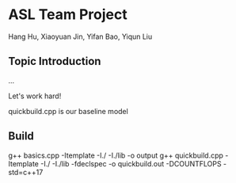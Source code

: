 # ASL Team Project

Hang Hu, Xiaoyuan Jin, Yifan Bao, Yiqun Liu

## Topic Introduction

...

Let's work hard!

quickbuild.cpp is our baseline model
## Build
g++ basics.cpp -Itemplate -I./ -I./lib -o output
g++ quickbuild.cpp -Itemplate -I./ -I./lib -fdeclspec -o quickbuild.out -DCOUNTFLOPS -std=c++17
